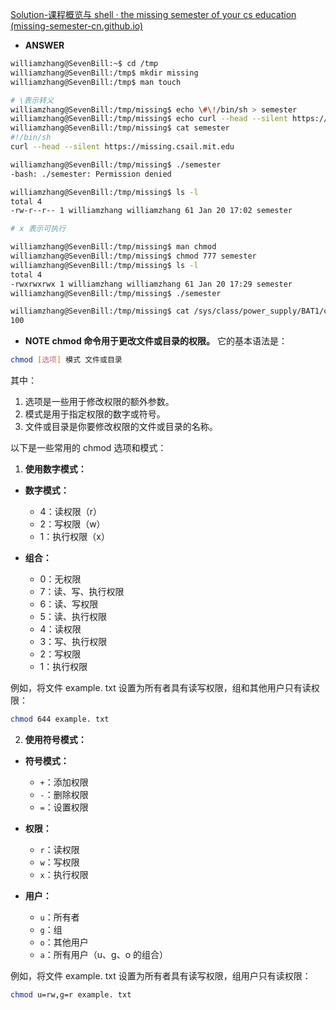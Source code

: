 [Solution-课程概览与 shell · the missing semester of your cs education (missing-semester-cn.github.io)](https://missing-semester-cn.github.io/missing-notes-and-solutions/2020/solutions/course-shell-solution/)
+ **ANSWER**
```bash
williamzhang@SevenBill:~$ cd /tmp
williamzhang@SevenBill:/tmp$ mkdir missing
williamzhang@SevenBill:/tmp$ man touch

# \表示转义
williamzhang@SevenBill:/tmp/missing$ echo \#\!/bin/sh > semester
williamzhang@SevenBill:/tmp/missing$ echo curl --head --silent https://missing.csail.mit.edu >> semester
williamzhang@SevenBill:/tmp/missing$ cat semester
#!/bin/sh
curl --head --silent https://missing.csail.mit.edu

williamzhang@SevenBill:/tmp/missing$ ./semester
-bash: ./semester: Permission denied

williamzhang@SevenBill:/tmp/missing$ ls -l
total 4
-rw-r--r-- 1 williamzhang williamzhang 61 Jan 20 17:02 semester

# x 表示可执行

williamzhang@SevenBill:/tmp/missing$ man chmod
williamzhang@SevenBill:/tmp/missing$ chmod 777 semester
williamzhang@SevenBill:/tmp/missing$ ls -l
total 4
-rwxrwxrwx 1 williamzhang williamzhang 61 Jan 20 17:29 semester
williamzhang@SevenBill:/tmp/missing$ ./semester

williamzhang@SevenBill:/tmp/missing$ cat /sys/class/power_supply/BAT1/capacity
100
```

+ **NOTE**
**chmod 命令用于更改文件或目录的权限。**
它的基本语法是：
```bash
chmod [选项] 模式 文件或目录
```
其中：
1. 选项是一些用于修改权限的额外参数。
2. 模式是用于指定权限的数字或符号。
3. 文件或目录是你要修改权限的文件或目录的名称。

以下是一些常用的 chmod 选项和模式：
1. **使用数字模式：**
- **数字模式：**
   + 4：读权限（r）
   + 2：写权限（w）
   + 1：执行权限（x）

- **组合：**
   + 0：无权限
   + 7：读、写、执行权限
   + 6：读、写权限
   + 5：读、执行权限
   + 4：读权限
   + 3：写、执行权限
   + 2：写权限
   + 1：执行权限

例如，将文件 example. txt 设置为所有者具有读写权限，组和其他用户只有读权限：
```bash
chmod 644 example. txt
```

2. **使用符号模式：**
+ **符号模式：**
   + `+`：添加权限
   + `-`：删除权限
   + ` = `：设置权限

+ **权限：**
   + `r`：读权限
   + `w`：写权限
   + `x`：执行权限
+ **用户：**
   + `u`：所有者
   + `g`：组
   + `o`：其他用户
   + `a`：所有用户（u、g、o 的组合）

例如，将文件 example. txt 设置为所有者具有读写权限，组用户只有读权限：
```bash
chmod u=rw,g=r example. txt
```
